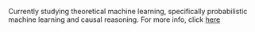 Currently studying theoretical machine learning, specifically probabilistic machine learning and causal reasoning. For more info, click [here](https://arnavsm.github.io)
